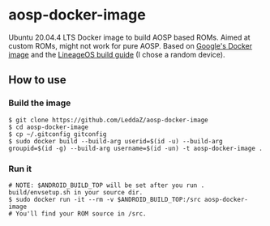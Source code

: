 # aosp-docker-image

Ubuntu 20.04.4 LTS Docker image to build AOSP based ROMs. Aimed at custom ROMs, might not work for pure AOSP. Based on [Google's Docker image](https://android.googlesource.com/platform/build/+/master/tools/docker) and the [LineageOS build guide](https://wiki.lineageos.org/devices/bacon/build) (I chose a random device).

## How to use

### Build the image
```
$ git clone https://github.com/LeddaZ/aosp-docker-image
$ cd aosp-docker-image
$ cp ~/.gitconfig gitconfig
$ sudo docker build --build-arg userid=$(id -u) --build-arg groupid=$(id -g) --build-arg username=$(id -un) -t aosp-docker-image .
```

### Run it
```
# NOTE: $ANDROID_BUILD_TOP will be set after you run . build/envsetup.sh in your source dir.
$ sudo docker run -it --rm -v $ANDROID_BUILD_TOP:/src aosp-docker-image
# You'll find your ROM source in /src.
```
